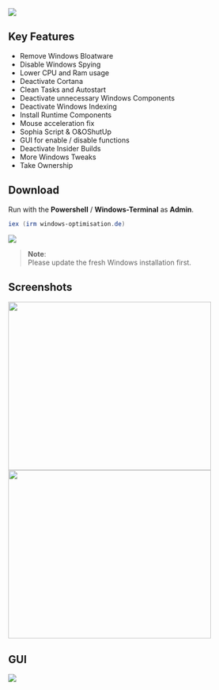 <img src="https://user-images.githubusercontent.com/98750428/194409138-97880567-7645-4dc3-b031-74e2dae6da35.png"> 

## Key Features
* Remove Windows Bloatware 
* Disable Windows Spying
* Lower CPU and Ram usage
* Deactivate Cortana
* Clean Tasks and Autostart
* Deactivate unnecessary Windows Components
* Deactivate Windows Indexing 
* Install Runtime Components
* Mouse acceleration fix
* Sophia Script & O&OShutUp
* GUI for enable / disable functions
* Deactivate Insider Builds 
* More Windows Tweaks
* Take Ownership

## Download
Run with the **Powershell** / **Windows-Terminal** as **Admin**.
  ```powershell
iex (irm windows-optimisation.de)
  ```
<img src="https://user-images.githubusercontent.com/98750428/203324846-1b72b5d0-53c3-45f0-9a12-99d4c1beeb35.gif"> 

> **Note**: <BR> 
Please update the fresh Windows installation first. <BR>


<body background="https://user-images.githubusercontent.com/98750428/202020525-83b8b79d-f623-49a0-b053-7e19653e2975.png" bgproperties=fixed>
  
## Screenshots
<div>
    <img src="https://user-images.githubusercontent.com/98750428/200678853-363ec142-b0ab-4623-97cb-077bff29ca9d.png" width="410" height="340">
    <img src="https://user-images.githubusercontent.com/98750428/200678119-e192ef85-75ef-4585-8260-3a444e8c66a1.png" width="410" height="340">
</div>

## GUI
<img src="https://user-images.githubusercontent.com/98750428/203286121-103d2ddf-fc1c-4100-b9df-7ebca3efb55e.png"> 

